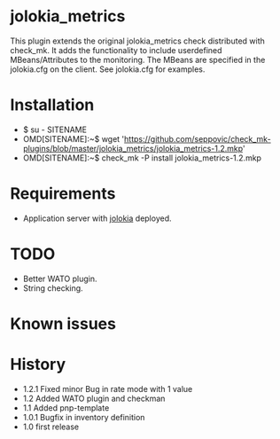 # jolokia_metrics
This plugin extends the original jolokia_metrics check distributed with check_mk.
It adds the functionality to include userdefined MBeans/Attributes to the 
monitoring. The MBeans are specified in the jolokia.cfg on the client. See 
jolokia.cfg for examples.

# Installation
* $ su - SITENAME
* OMD[SITENAME]:~$ wget 'https://github.com/seppovic/check_mk-plugins/blob/master/jolokia_metrics/jolokia_metrics-1.2.mkp'
* OMD[SITENAME]:~$ check_mk -P install jolokia_metrics-1.2.mkp

# Requirements
* Application server with [jolokia](http://jolokia.org/) deployed.

# TODO
* Better WATO plugin.
* String checking.

# Known issues

# History
* 1.2.1 Fixed minor Bug in rate mode with 1 value
* 1.2   Added WATO plugin and checkman
* 1.1   Added pnp-template
* 1.0.1 Bugfix in inventory definition
* 1.0   first release
